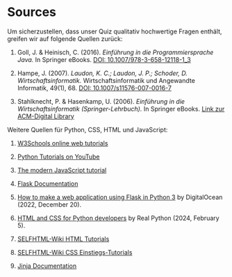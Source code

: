 # Sources

Um sicherzustellen, dass unser Quiz qualitativ hochwertige Fragen enthält, greifen wir auf folgende Quellen zurück:

1. Goll, J. & Heinisch, C. (2016). *Einführung in die Programmiersprache Java.* In Springer eBooks. [DOI: 10.1007/978-3-658-12118-1_3](https://doi.org/10.1007/978-3-658-12118-1_3)

2. Hampe, J. (2007). *Laudon, K. C.; Laudon, J. P.; Schoder, D. Wirtschaftsinformatik.* Wirtschaftsinformatik und Angewandte Informatik, 49(1), 68. [DOI: 10.1007/s11576-007-0016-7](https://doi.org/10.1007/s11576-007-0016-7)

3. Stahlknecht, P. & Hasenkamp, U. (2006). *Einführung in die Wirtschaftsinformatik (Springer-Lehrbuch).* In Springer eBooks. [Link zur ACM-Digital Library](http://dl.acm.org/citation.cfm?id=1215311)


Weitere Quellen für Python, CSS, HTML und JavaScript:

1. [W3Schools online web tutorials](https://www.w3schools.com/)

2. [Python Tutorials on YouTube](https://www.youtube.com/playlist?list=PLWKjhJtqVAbnqBxcdjVGgT3uVR10bzTEB)

3. [The modern JavaScript tutorial](https://javascript.info/) 

4. [Flask Documentation](https://flask.palletsprojects.com/en/3.0.x/)

5. [How to make a web application using Flask in Python 3](https://www.digitalocean.com/community/tutorials/how-to-make-a-web-application-using-flask-in-python-3) by DigitalOcean (2022, December 20).

6. [HTML and CSS for Python developers](https://realpython.com/html-css-python/) by Real Python (2024, February 5).

7. [SELFHTML-Wiki HTML Tutorials](https://wiki.selfhtml.org/wiki/HTML/Tutorials)

8. [SELFHTML-Wiki CSS Einstiegs-Tutorials](https://wiki.selfhtml.org/wiki/CSS/Tutorials/Einstieg)

9. [Jinja Documentation](https://jinja.palletsprojects.com/en/3.1.x/)

